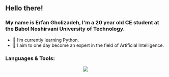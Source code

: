 ## Hello there!

<h3>My name is Erfan Gholizadeh, I'm a 20 year old CE student at the Babol Noshirvani University of Technology.</h3>

- 🌱 I’m currently learning Python.
- 🚀 I aim to one day become an expert in the field of Artificial Intelligence.

<h3>Languages & Tools:</h3>  
<p align="center">
  <a href="https://skillicons.dev">
    <img src="https://skillicons.dev/icons?i=cpp,postgresql,js,html,css,vscode&theme=dark" />
  </a>
</p>
 
